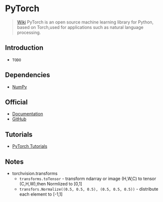 # PyTorch

> [Wiki](https://en.wikipedia.org/wiki/PyTorch)
> PyTorch is an open source machine learning library for Python, based on Torch,used for applications such as natural language processing.

## Introduction

-  `TODO`

## Dependencies

- [NumPy](../Libraries/NumPy.md)

## Official

- [Documentation](https://pytorch.org/docs/stable/)
- [GitHub](https://github.com/pytorch/pytorch)

## Tutorials

- [PyTorch Tutorials](https://pytorch.org/tutorials/)

## Notes

- torchvision.transforms
    - `transforms.toTensor` - transform ndarray or image (H,W,C) to tensor (C,H,W),then Normlized to [0,1]
    - `transfors.Normalize((0.5, 0.5, 0.5), (0.5, 0.5, 0.5))` - distribute each element to [-1,1]
    
